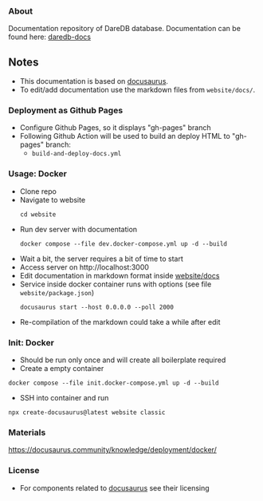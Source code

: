 ### About

Documentation repository of DareDB database. Documentation can be found here: [daredb-docs](https://github.com/dmarro89/daredb-docs)

## Notes

* This documentation is based on [docusaurus](https://docusaurus.io/). 
* To edit/add documentation use the markdown files from ```website/docs/```.

### Deployment as Github Pages

* Configure Github Pages, so it displays "gh-pages" branch
* Following Github Action will be used to build an deploy HTML to "gh-pages" branch:
	+ ```build-and-deploy-docs.yml```

### Usage: Docker

* Clone repo
* Navigate to website
	```
	cd website
	```
* Run dev server with documentation
	```
	docker compose --file dev.docker-compose.yml up -d --build
	```
* Wait a bit, the server requires a bit of time to start
* Access server on http://localhost:3000
* Edit documentation in markdown format inside [website/docs](website/docs)
* Service inside docker container runs with options (see file ```website/package.json```)
	```
	docusaurus start --host 0.0.0.0 --poll 2000
	```
* Re-compilation of the markdown could take a while after edit

### Init: Docker

* Should be run only once and will create all boilerplate required
* Create a empty container
```
docker compose --file init.docker-compose.yml up -d --build
```
* SSH into container and run
```
npx create-docusaurus@latest website classic
```

### Materials

https://docusaurus.community/knowledge/deployment/docker/

### License

* For components related to [docusaurus](https://docusaurus.io/) see their licensing
